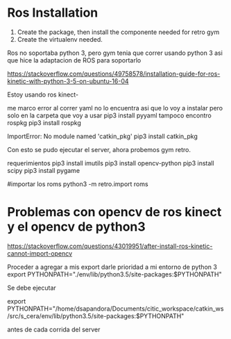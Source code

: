 # Ros Installation
1. Create the package, then install the componente needed for retro gym
2. Create the virtualenv needed.

Ros no soportaba python 3, pero gym tenia que correr usando python 3 asi que hice
la adaptacion de ROS para soportarlo

https://stackoverflow.com/questions/49758578/installation-guide-for-ros-kinetic-with-python-3-5-on-ubuntu-16-04

Estoy usando ros kinect-

me marco error al correr
yaml no lo encuentra
asi que lo voy a instalar pero solo en la carpeta que voy a usar
pip3 install pyyaml
tampoco encontro rospkg
pip3 install rospkg

ImportError: No module named 'catkin_pkg'
pip3 install catkin_pkg

Con esto se pudo ejecutar el server, ahora probemos gym retro.

requerimientos
pip3 install imutils
pip3 install opencv-python
pip3 install scipy
pip3 install pygame


#importar los roms
python3 -m retro.import roms


# Problemas con opencv de ros kinect y el opencv de python3

https://stackoverflow.com/questions/43019951/after-install-ros-kinetic-cannot-import-opencv

Proceder a agregar a mis export darle prioridad a mi entorno de python 3
export PYTHONPATH="./env/lib/python3.5/site-packages:$PYTHONPATH"

Se debe ejecutar

export PYTHONPATH="/home/dsapandora/Documents/citic_workspace/catkin_ws/src/s_cera/env/lib/python3.5/site-packages:$PYTHONPATH"

antes de cada corrida del server
